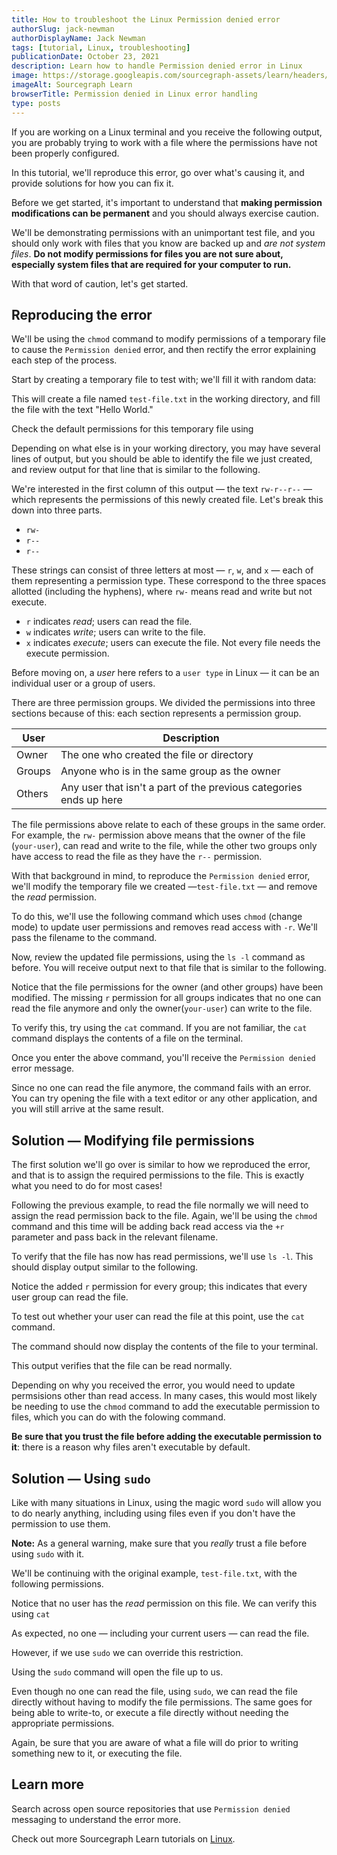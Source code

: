 ```yaml
---
title: How to troubleshoot the Linux Permission denied error
authorSlug: jack-newman
authorDisplayName: Jack Newman
tags: [tutorial, Linux, troubleshooting]
publicationDate: October 23, 2021
description: Learn how to handle Permission denied error in Linux
image: https://storage.googleapis.com/sourcegraph-assets/learn/headers/sourcegraph-learn-header.png
imageAlt: Sourcegraph Learn
browserTitle: Permission denied in Linux error handling
type: posts
---
```


If you are working on a Linux terminal and you receive the following output, you are probably trying to work with a file where the permissions have not been properly configured.

<OutputHighlighter
input='<filename>: Permission denied'
/>

In this tutorial, we'll reproduce this error, go over what's causing it, and provide solutions for how you can fix it.

Before we get started, it's important to understand that **making permission modifications can be permanent** and you should always exercise caution.

We'll be demonstrating permissions with an unimportant test file, and you should only work with files that you know are backed up and _are not system files_. **Do not modify permissions for files you are not sure about, especially system files that are required for your computer to run.**

With that word of caution, let's get started. 

## Reproducing the error

We'll be using the `chmod` command to modify permissions of a temporary file to cause the `Permission denied` error, and then rectify the error explaining each step of the process.

Start by creating a temporary file to test with; we'll fill it with random data:

<Highlighter
input='echo "Hello World" > test-file.txt'
language='bash'
/>

This will create a file named `test-file.txt` in the working directory, and fill the file with the text "Hello World."

Check the default permissions for this temporary file using

<Highlighter
input='ls -l'
language='bash'
/>

Depending on what else is in your working directory, you may have several lines of output, but you should be able to identify the file we just created, and review output for that line that is similar to the following.

<OutputHighlighter
input='-rw-r--r--  1 your-user your-user    12 Oct 21 23:10 test-file.txt'
matcher='your-user'
/>

We're interested in the first column of this output — the text `rw-r--r--` — which represents the permissions of this newly created file. Let's break this down into three parts.

 - `rw-`
 - `r--`
 - `r--`

These strings can consist of three letters at most — `r`, `w`, and `x` — each of them representing a permission type. These correspond to the three spaces allotted (including the hyphens), where `rw-` means read and write but not execute. 
 
 - `r` indicates *read*; users can read the file.
 - `w` indicates *write*; users can write to the file.
 - `x` indicates *execute*; users can execute the file. Not every file needs the execute permission.

Before moving on, a *user* here refers to a `user type` in Linux — it can be an individual user or a group of users. 

There are three permission groups. We divided the permissions into three sections because of this: each section represents a permission group.

| User   | Description |
|--------|-------------|
| Owner  | The one who created the file or directory |
| Groups | Anyone who is in the same group as the owner |
| Others | Any user that isn't a part of the previous categories ends up here |

The file permissions above relate to each of these groups in the same order. For example, the `rw-` permission above means that the owner of the file (`your-user`), can read and write to the file, while the other two groups only have access to read the file as they have the `r--` permission. 

With that background in mind, to reproduce the `Permission denied` error, we'll modify the temporary file we created —`test-file.txt` — and remove
the *read* permission.

To do this, we'll use the following command which uses `chmod` (change mode) to update user permissions and removes read access with `-r`. We'll pass the filename to the command.

<Highlighter
input='chmod -r test-file.txt'
language='bash'
/>

Now, review the updated file permissions, using the `ls -l` command as before. You will receive output next to that file that is similar to the following. 

<OutputHighlighter
input='--w-------  1 your-user your-user    12 Oct 21 23:10 test-file.txt'
matcher='your-user'
/>

Notice that the file permissions for the owner (and other groups) have been modified. The missing `r` permission for all groups indicates that no one can
read the file anymore and only the owner(`your-user`) can write to the file.

To verify this, try using the `cat` command. If you are not familiar, the `cat` command displays the contents of a file on the terminal. 

<Highlighter
input='cat test-file.txt'
language='bash'
/>

Once you enter the above command, you'll receive the `Permission denied` error message.

<OutputHighlighter
input='cat: test-file.txt: Permission denied'
/>

Since no one can read the file anymore, the command fails with an error. You can try opening the file with a text editor or any other application, and you will still arrive at the same result.

## Solution — Modifying file permissions

The first solution we'll go over is similar to how we reproduced the error, and that is to assign the required permissions to the file. This is exactly what you need to do for most cases!

Following the previous example, to read the file normally we will need to assign the read permission back to the file. Again, we'll be using the `chmod` 
command and this time will be adding back read access via the `+r` parameter and pass back in the relevant filename. 

<Highlighter
input='chmod +r test-file.txt'
language='bash'
matcher='test-file.txt'
/>

To verify that the file has now has read permissions, we'll use `ls -l`. This should display output similar to the following.

<OutputHighlighter
input='-rw-r--r--  1 your-user your-user    12 Oct 21 23:10 test-file.txt'
matcher='your-user'
/>

Notice the added `r` permission for every group; this indicates that every user group can read the file.

To test out whether your user can read the file at this point, use the `cat` command.

<Highlighter
input='cat test-file.txt'
language='bash'
/>

The command should now display the contents of the file to your terminal.

<OutputHighlighter
input='Hello World'
/>

This output verifies that the file can be read normally.

Depending on why you received the error, you would need to update permsisions other than read access. In many cases, this would most likely be needing to use the `chmod` command to add the executable permission to files, which you can do with the folowing command.

<Highlighter
input='chmod +x filename'
language='bash'
matcher='filename'
/>

**Be sure that you trust the file before adding the executable permission to it**: there is a reason why files aren't executable by default.

## Solution — Using `sudo`

Like with many situations in Linux, using the magic word `sudo` will allow you to do nearly anything, including using files even if you don't have the permission to use them.

**Note:** As a general warning, make sure that you _really_ trust a file before using `sudo` with it.

We'll be continuing with the original example, `test-file.txt`, with the following permissions.

<OutputHighlighter
input='--w-------  1 your-user your-user    12 Oct 21 23:10 test-file.txt'
matcher='your-user'
/>

Notice that no user has the *read* permission on this file. We can verify this using `cat`

<Highlighter
input='cat test-file.txt'
language='bash'
/>

<OutputHighlighter
input='cat: test-file.txt: Permission denied'
/>

As expected, no one — including your current users — can read the file.

However, if we use `sudo` we can override this restriction.

<Highlighter
input='sudo cat test-file.txt'
language='bash'
/>

Using the `sudo` command will open the file up to us. 

<OutputHighlighter
input='Hello World'
/>

Even though no one can read the file, using `sudo`, we can read the file directly without having to modify the file permissions. The same goes for being able to write-to, or execute a file directly without needing the appropriate permissions.

Again, be sure that you are aware of what a file will do prior to writing something new to it, or executing the file. 

## Learn more

Search across open source repositories that use `Permission denied` messaging to understand the error more.

<SourcegraphSearch query="Permission denied" patternType="literal"/>

Check out more Sourcegraph Learn tutorials on [Linux](https://learn.sourcegraph.com/tags/linux).